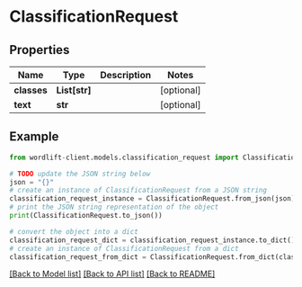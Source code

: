 # ClassificationRequest


## Properties

Name | Type | Description | Notes
------------ | ------------- | ------------- | -------------
**classes** | **List[str]** |  | [optional] 
**text** | **str** |  | [optional] 

## Example

```python
from wordlift-client.models.classification_request import ClassificationRequest

# TODO update the JSON string below
json = "{}"
# create an instance of ClassificationRequest from a JSON string
classification_request_instance = ClassificationRequest.from_json(json)
# print the JSON string representation of the object
print(ClassificationRequest.to_json())

# convert the object into a dict
classification_request_dict = classification_request_instance.to_dict()
# create an instance of ClassificationRequest from a dict
classification_request_from_dict = ClassificationRequest.from_dict(classification_request_dict)
```
[[Back to Model list]](../README.md#documentation-for-models) [[Back to API list]](../README.md#documentation-for-api-endpoints) [[Back to README]](../README.md)


